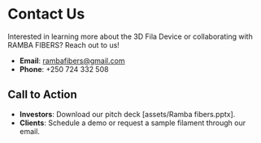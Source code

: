 # Contact Us

Interested in learning more about the 3D Fila Device or collaborating with RAMBA FIBERS? Reach out to us!

- **Email**: rambafibers@gmail.com
- **Phone**: +250 724 332 508

## Call to Action
- **Investors**: Download our pitch deck [assets/Ramba fibers.pptx].
- **Clients**: Schedule a demo or request a sample filament through our email.
